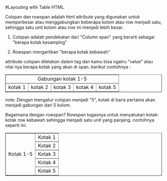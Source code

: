 #Layouting with Table HTML 

Colspan dan rowspan adalah html attribute yang digunakan untuk memperbesar atau menggabungkan beberapa kolom atau row menjadi satu, sehingga satu unit kolom atau row ini menjadi lebih besar.

1. Colspan adalah pendekatan dari "Column span" yang berarti sebagai "berapa kotak kesamping"

2. Rowspan mengartikan "berapa kotak kebawah"

attribute colspan diletakan dalam tag <td> dan kamu bisa ngatru "value" atau nilai nya berapa kotak yang akan di span. berikut contohnya :

<table border="1">
    <tr>
        <td colspan="5"><center>Gabungan kotak 1-5</center></td>
    </tr>
    <tr>
        <td>kotak 1</td>
        <td>kotak 2</td>
        <td>kotak 3</td>
        <td>kotak 4</td>
        <td>kotak 5</td>
    </tr>
</table>

note:
Dengan mengatur colspan menjadi "5", kotak di baris pertama akan menjadi gabungan dari 5 kolom.

Bagaimana dengan rowspan?
Rowspan tugasnya untuk menyatukan kotak-kotak row kebawah sehingga menjadi satu unit yang panjang. contohnya seperti ini:

<table border="1">
    <tr>
        <td rowspan="5">Kotak 1-5</td>
        <td>Kotak 1</td>
    </tr>
    <tr>
        <td>Kotak 2</td>
    </tr>
    <tr>
        <td>Kotak 3</td>
    </tr>
    <tr>
        <td>Kotak 4</td>
    </tr>
    <tr>
        <td>Kotak 5</td>
    </tr>
</table>
